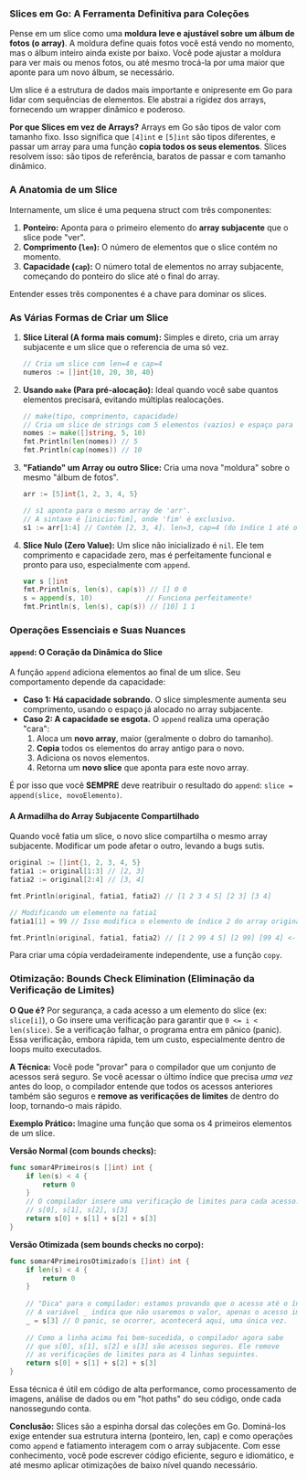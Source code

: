 ### **Slices em Go: A Ferramenta Definitiva para Coleções**

Pense em um slice como uma **moldura leve e ajustável sobre um álbum de fotos (o array)**. A moldura define quais fotos você está vendo no momento, mas o álbum inteiro ainda existe por baixo. Você pode ajustar a moldura para ver mais ou menos fotos, ou até mesmo trocá-la por uma maior que aponte para um novo álbum, se necessário.

Um slice é a estrutura de dados mais importante e onipresente em Go para lidar com sequências de elementos. Ele abstrai a rigidez dos arrays, fornecendo um wrapper dinâmico e poderoso.

**Por que Slices em vez de Arrays?**
Arrays em Go são tipos de valor com tamanho fixo. Isso significa que `[4]int` e `[5]int` são tipos diferentes, e passar um array para uma função **copia todos os seus elementos**. Slices resolvem isso: são tipos de referência, baratos de passar e com tamanho dinâmico.

### **A Anatomia de um Slice**
Internamente, um slice é uma pequena struct com três componentes:

1.  **Ponteiro:** Aponta para o primeiro elemento do **array subjacente** que o slice pode "ver".
2.  **Comprimento (`len`):** O número de elementos que o slice contém no momento.
3.  **Capacidade (`cap`):** O número total de elementos no array subjacente, começando do ponteiro do slice até o final do array.



Entender esses três componentes é a chave para dominar os slices.

### **As Várias Formas de Criar um Slice**

1.  **Slice Literal (A forma mais comum):**
    Simples e direto, cria um array subjacente e um slice que o referencia de uma só vez.
    ```go
    // Cria um slice com len=4 e cap=4
    numeros := []int{10, 20, 30, 40}
    ```

2.  **Usando `make` (Para pré-alocação):**
    Ideal quando você sabe quantos elementos precisará, evitando múltiplas realocações.
    ```go
    // make(tipo, comprimento, capacidade)
    // Cria um slice de strings com 5 elementos (vazios) e espaço para 10.
    nomes := make([]string, 5, 10)
    fmt.Println(len(nomes)) // 5
    fmt.Println(cap(nomes)) // 10
    ```

3.  **"Fatiando" um Array ou outro Slice:**
    Cria uma nova "moldura" sobre o mesmo "álbum de fotos".
    ```go
    arr := [5]int{1, 2, 3, 4, 5}
    
    // s1 aponta para o mesmo array de 'arr'.
    // A sintaxe é [inicio:fim], onde 'fim' é exclusivo.
    s1 := arr[1:4] // Contém [2, 3, 4]. len=3, cap=4 (do índice 1 até o final do array)
    ```

4.  **Slice Nulo (Zero Value):**
    Um slice não inicializado é `nil`. Ele tem comprimento e capacidade zero, mas é perfeitamente funcional e pronto para uso, especialmente com `append`.
    ```go
    var s []int
    fmt.Println(s, len(s), cap(s)) // [] 0 0
    s = append(s, 10)             // Funciona perfeitamente!
    fmt.Println(s, len(s), cap(s)) // [10] 1 1
    ```

### **Operações Essenciais e Suas Nuances**

#### **`append`: O Coração da Dinâmica do Slice**
A função `append` adiciona elementos ao final de um slice. Seu comportamento depende da capacidade:

*   **Caso 1: Há capacidade sobrando.** O slice simplesmente aumenta seu comprimento, usando o espaço já alocado no array subjacente.
*   **Caso 2: A capacidade se esgota.** O `append` realiza uma operação "cara":
    1.  Aloca um **novo array**, maior (geralmente o dobro do tamanho).
    2.  **Copia** todos os elementos do array antigo para o novo.
    3.  Adiciona os novos elementos.
    4.  Retorna um **novo slice** que aponta para este novo array.

É por isso que você **SEMPRE** deve reatribuir o resultado do `append`: `slice = append(slice, novoElemento)`.

#### **A Armadilha do Array Subjacente Compartilhado**
Quando você fatia um slice, o novo slice compartilha o mesmo array subjacente. Modificar um pode afetar o outro, levando a bugs sutis.

```go
original := []int{1, 2, 3, 4, 5}
fatia1 := original[1:3] // [2, 3]
fatia2 := original[2:4] // [3, 4]

fmt.Println(original, fatia1, fatia2) // [1 2 3 4 5] [2 3] [3 4]

// Modificando um elemento na fatia1
fatia1[1] = 99 // Isso modifica o elemento de índice 2 do array original

fmt.Println(original, fatia1, fatia2) // [1 2 99 4 5] [2 99] [99 4] <- fatia2 também foi afetada!
```
Para criar uma cópia verdadeiramente independente, use a função `copy`.

### **Otimização: Bounds Check Elimination (Eliminação da Verificação de Limites)**

**O Que é?**
Por segurança, a cada acesso a um elemento do slice (ex: `slice[i]`), o Go insere uma verificação para garantir que `0 <= i < len(slice)`. Se a verificação falhar, o programa entra em pânico (panic). Essa verificação, embora rápida, tem um custo, especialmente dentro de loops muito executados.

**A Técnica:**
Você pode "provar" para o compilador que um conjunto de acessos será seguro. Se você acessar o último índice que precisa *uma vez* antes do loop, o compilador entende que todos os acessos anteriores também são seguros e **remove as verificações de limites** de dentro do loop, tornando-o mais rápido.

**Exemplo Prático:**
Imagine uma função que soma os 4 primeiros elementos de um slice.

**Versão Normal (com bounds checks):**
```go
func somar4Primeiros(s []int) int {
    if len(s) < 4 {
        return 0
    }
    // O compilador insere uma verificação de limites para cada acesso:
    // s[0], s[1], s[2], s[3]
    return s[0] + s[1] + s[2] + s[3]
}
```

**Versão Otimizada (sem bounds checks no corpo):**
```go
func somar4PrimeirosOtimizado(s []int) int {
    if len(s) < 4 {
        return 0
    }
    
    // "Dica" para o compilador: estamos provando que o acesso até o índice 3 é seguro.
    // A variável _ indica que não usaremos o valor, apenas o acesso importa.
    _ = s[3] // O panic, se ocorrer, acontecerá aqui, uma única vez.
    
    // Como a linha acima foi bem-sucedida, o compilador agora sabe
    // que s[0], s[1], s[2] e s[3] são acessos seguros. Ele remove
    // as verificações de limites para as 4 linhas seguintes.
    return s[0] + s[1] + s[2] + s[3]
}
```
Essa técnica é útil em código de alta performance, como processamento de imagens, análise de dados ou em "hot paths" do seu código, onde cada nanossegundo conta.

**Conclusão:**
Slices são a espinha dorsal das coleções em Go. Dominá-los exige entender sua estrutura interna (ponteiro, len, cap) e como operações como `append` e fatiamento interagem com o array subjacente. Com esse conhecimento, você pode escrever código eficiente, seguro e idiomático, e até mesmo aplicar otimizações de baixo nível quando necessário.